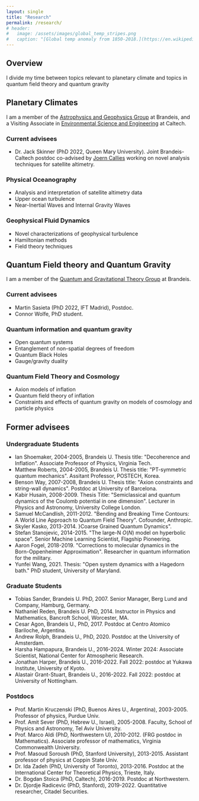 ```yaml
---
layout: single
title: "Research"
permalink: /research/
# header:
#   image: /assets/images/global_temp_stripes.png
#   caption: "[Global temp anomaly from 1850-2018.](https://en.wikipedia.org/wiki/Warming_stripes)"
---
```


## Overview

I divide my time between topics relevant to planetary climate and topics in quantum field theory and quantum gravity

## Planetary Climates

I am a member of the [Astrophysics and Geophysics Group](https://www.brandeis.edu/physics/research/astrophysics.html) at Brandeis, and a Visiting Associate in [Environmental Science and Engineering](https://ese.caltech.edu/) at Caltech.

### Current advisees

- Dr. Jack Skinner (PhD 2022, Queen Mary University). Joint Brandeis-Caltech postdoc co-advised by [Joern Callies](https://jcallies.com/) working on novel analysis techniques for satellite altimetry.

### Physical Oceanography

- Analysis and interpretation of satellite altimetry data
- Upper ocean turbulence
- Near-Inertial Waves and Internal Gravity Waves

### Geophysical Fluid Dynamics

- Novel characterizations of geophysical turbulence
- Hamiltonian methods
- Field theory techniques

## Quantum Field theory and Quantum Gravity

I am a member of the [Quantum and Gravitational Theory Group](https://www.brandeis.edu/physics/hegt/) at Brandeis.

### Current advisees

- Martin Sasieta (PhD 2022, IFT Madrid), Postdoc.
- Connor Wolfe, PhD student.

### Quantum information and quantum gravity

- Open quantum systems
- Entanglement of non-spatial degrees of freedom
- Quantum Black Holes
- Gauge/gravity duality

### Quantum Field Theory and Cosmology

- Axion models of inflation
- Quantum field theory of inflation
- Constraints and effects of quantum gravity on models of cosmology and particle physics

## Former advisees

### Undergraduate Students

- Ian Shoemaker, 2004-2005, Brandeis U. Thesis title: "Decoherence and Inflation".
Associate Professor of Physics, Virginia Tech.
- Matthew Roberts, 2004-2005, Brandeis U.  Thesis title: "PT-symmetric quantum mechanics". Assitant Professor, POSTECH, Korea.
- Benson Way, 2007-2008, Brandeis U. Thesis title: "Axion constraints and
string-wall dynamics". Postdoc at University of Barcelona.
- Kabir Husain, 2008-2009.  Thesis Title: "Semiclassical and quantum dynamics of the Coulomb
potential in one dimension". Lecturer in Physics and Astronomy, University College London.
- Samuel McCandlish, 2011-2012. "Bending and Breaking Time Contours: A World Line Approach to Quantum Field Theory".  Cofounder, Anthropic.
- Skyler Kasko, 2013-2014. }Coarse Grained Quantum Dynamics".
- Stefan Stanojevic, 2014-2015. "The large-N $O(N)$ model on hyperbolic space". Senior Machine Learning Scientist, Flagship Pioneering.
- Aaron Fogel, 2018-2019. "Corrections to molecular dynamics in the Born-Oppenheimer Approximation". Researcher in quantum information for the military.
- Yunfei Wang, 2021. Thesis: "Open system dynamics with a Hagedorn bath." PhD student, University of Maryland.

### Graduate Students

- Tobias Sander, Brandeis U. PhD, 2007. Senior Manager, Berg Lund and Company, Hamburg, Germany.
- Nathaniel Reden, Brandeis U.  PhD, 2014. Instructor in Physics and Mathematics, Bancroft School, Worcester, MA.
- Cesar Agon, Brandeis U., PhD, 2017. Postdoc at Centro Atomico Bariloche, Argentina.
- Andrew Rolph, Brandeis U., PhD, 2020. Postdoc at the University of Amsterdam.
- Harsha Hampapura, Brandeis U., 2016-2024. Winter 2024: Associate Scientist, National Center for Atmospheric Research. 
- Jonathan Harper, Brandeis U., 2016-2022. Fall 2022: postdoc at Yukawa Institute, University of Kyoto.
- Alastair Grant-Stuart, Brandeis U., 2016-2022. Fall 2022: postdoc at University of Nottingham.

### Postdocs

- Prof. Martin Kruczenski (PhD, Buenos Aires U., Argentina), 
2003-2005.  Professor of physics, Purdue Univ.
- Prof. Amit Sever (PhD, Hebrew U., Israel), 2005-2008. Faculty, School of Physics and Astronomy, Tel Aviv University.
- Prof. Marco Aldi (PhD, Northwestern U), 2010-2012. (FRG postdoc in Mathematics). Associate professor of mathematics, Virginia Commonwealth University.
- Prof. Masoud Soroush (PhD, Stanford University), 2013-2015. Assistant professor of physics at Coppin State Univ.
- Dr. Ida Zadeh (PhD, University of Toronto), 2013-2016. Postdoc at the International Center for Theoretical Physics, Trieste, Italy. 
- Dr. Bogdan Stoica (PhD, Caltech), 2016-2019. Postdoc at Northwestern.
- Dr. Djordje Radicevic (PhD, Stanford), 2019-2022. Quantitative researcher, Citadel Securities.
